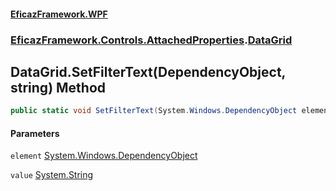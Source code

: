 #### [EficazFramework.WPF](EficazFrameworkWPF.md 'EficazFramework WPF')
### [EficazFramework.Controls.AttachedProperties](EficazFrameworkWPF.md#EficazFramework.Controls.AttachedProperties 'EficazFramework.Controls.AttachedProperties').[DataGrid](EficazFramework.Controls.AttachedProperties/DataGrid.md 'EficazFramework.Controls.AttachedProperties.DataGrid')

## DataGrid.SetFilterText(DependencyObject, string) Method

```csharp
public static void SetFilterText(System.Windows.DependencyObject element, string value);
```
#### Parameters

<a name='EficazFramework.Controls.AttachedProperties.DataGrid.SetFilterText(System.Windows.DependencyObject,string).element'></a>

`element` [System.Windows.DependencyObject](https://docs.microsoft.com/en-us/dotnet/api/System.Windows.DependencyObject 'System.Windows.DependencyObject')

<a name='EficazFramework.Controls.AttachedProperties.DataGrid.SetFilterText(System.Windows.DependencyObject,string).value'></a>

`value` [System.String](https://docs.microsoft.com/en-us/dotnet/api/System.String 'System.String')